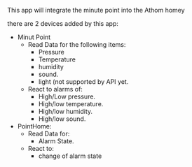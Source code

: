 This app will integrate the minute point into the Athom homey

there are 2 devices added by this app:

* Minut Point
  * Read Data for the following items:
    * Pressure
    * Temperature
    * humidity
    * sound.
    * light (not supported by API yet.
  * React to alarms of:
    * High/Low pressure.
    * High/low temperature.
    * High/low humidity.
    * High/low sound.
* PointHome:
  * Read Data for:
    * Alarm State.
  * React to:
    * change of alarm state
